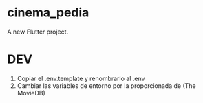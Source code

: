 # cinema_pedia

A new Flutter project.

# DEV

1. Copiar el .env.template y renombrarlo al .env
2. Cambiar las variables de entorno por la proporcionada de (The MovieDB)
